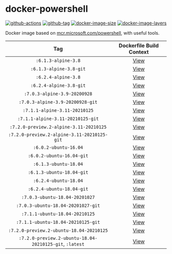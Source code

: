 # docker-powershell

[![github-actions](https://github.com/theohbrothers/docker-powershell/workflows/ci-master-pr/badge.svg)](https://github.com/theohbrothers/docker-powershell/actions)
[![github-tag](https://img.shields.io/github/tag/theohbrothers/docker-powershell)](https://github.com/theohbrothers/docker-powershell/releases/)
[![docker-image-size](https://img.shields.io/microbadger/image-size/theohbrothers/docker-powershell/latest)](https://hub.docker.com/r/theohbrothers/docker-powershell)
[![docker-image-layers](https://img.shields.io/microbadger/layers/theohbrothers/docker-powershell/latest)](https://hub.docker.com/r/theohbrothers/docker-powershell)

Docker image based on [mcr.microsoft.com/powershell](https://hub.docker.com/r/microsoft/powershell/), with useful tools.

| Tag | Dockerfile Build Context |
|:-------:|:---------:|
| `:6.1.3-alpine-3.8` | [View](variants/6.1.3-alpine-3.8 ) |
| `:6.1.3-alpine-3.8-git` | [View](variants/6.1.3-alpine-3.8-git ) |
| `:6.2.4-alpine-3.8` | [View](variants/6.2.4-alpine-3.8 ) |
| `:6.2.4-alpine-3.8-git` | [View](variants/6.2.4-alpine-3.8-git ) |
| `:7.0.3-alpine-3.9-20200928` | [View](variants/7.0.3-alpine-3.9-20200928 ) |
| `:7.0.3-alpine-3.9-20200928-git` | [View](variants/7.0.3-alpine-3.9-20200928-git ) |
| `:7.1.1-alpine-3.11-20210125` | [View](variants/7.1.1-alpine-3.11-20210125 ) |
| `:7.1.1-alpine-3.11-20210125-git` | [View](variants/7.1.1-alpine-3.11-20210125-git ) |
| `:7.2.0-preview.2-alpine-3.11-20210125` | [View](variants/7.2.0-preview.2-alpine-3.11-20210125 ) |
| `:7.2.0-preview.2-alpine-3.11-20210125-git` | [View](variants/7.2.0-preview.2-alpine-3.11-20210125-git ) |
| `:6.0.2-ubuntu-16.04` | [View](variants/6.0.2-ubuntu-16.04 ) |
| `:6.0.2-ubuntu-16.04-git` | [View](variants/6.0.2-ubuntu-16.04-git ) |
| `:6.1.3-ubuntu-18.04` | [View](variants/6.1.3-ubuntu-18.04 ) |
| `:6.1.3-ubuntu-18.04-git` | [View](variants/6.1.3-ubuntu-18.04-git ) |
| `:6.2.4-ubuntu-18.04` | [View](variants/6.2.4-ubuntu-18.04 ) |
| `:6.2.4-ubuntu-18.04-git` | [View](variants/6.2.4-ubuntu-18.04-git ) |
| `:7.0.3-ubuntu-18.04-20201027` | [View](variants/7.0.3-ubuntu-18.04-20201027 ) |
| `:7.0.3-ubuntu-18.04-20201027-git` | [View](variants/7.0.3-ubuntu-18.04-20201027-git ) |
| `:7.1.1-ubuntu-18.04-20210125` | [View](variants/7.1.1-ubuntu-18.04-20210125 ) |
| `:7.1.1-ubuntu-18.04-20210125-git` | [View](variants/7.1.1-ubuntu-18.04-20210125-git ) |
| `:7.2.0-preview.2-ubuntu-18.04-20210125` | [View](variants/7.2.0-preview.2-ubuntu-18.04-20210125 ) |
| `:7.2.0-preview.2-ubuntu-18.04-20210125-git`, `:latest` | [View](variants/7.2.0-preview.2-ubuntu-18.04-20210125-git ) |
